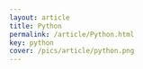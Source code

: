 ```yaml
---
layout: article
title: Python
permalink: /article/Python.html
key: python
cover: /pics/article/python.png
---
```


